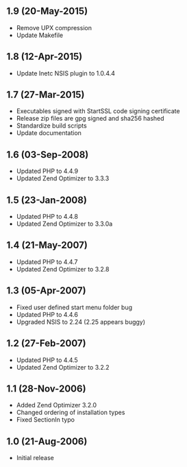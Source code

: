 ## 1.9 (20-May-2015)

  * Remove UPX compression
  * Update Makefile
  
## 1.8 (12-Apr-2015)

  * Update Inetc NSIS plugin to 1.0.4.4

## 1.7 (27-Mar-2015)

  * Executables signed with StartSSL code signing certificate
  * Release zip files are gpg signed and sha256 hashed
  * Standardize build scripts
  * Update documentation

## 1.6 (03-Sep-2008)

  * Updated PHP to 4.4.9
  * Updated Zend Optimizer to 3.3.3

## 1.5 (23-Jan-2008)

  * Updated PHP to 4.4.8
  * Updated Zend Optimizer to 3.3.0a

## 1.4 (21-May-2007)

  * Updated PHP to 4.4.7
  * Updated Zend Optimizer to 3.2.8

## 1.3 (05-Apr-2007)

  * Fixed user defined start menu folder bug
  * Updated PHP to 4.4.6
  * Upgraded NSIS to 2.24 (2.25 appears buggy)

## 1.2 (27-Feb-2007)

  * Updated PHP to 4.4.5
  * Updated Zend Optimizer to 3.2.2

## 1.1 (28-Nov-2006)

  * Added Zend Optimizer 3.2.0
  * Changed ordering of installation types
  * Fixed SectionIn typo

## 1.0 (21-Aug-2006)

  * Initial release
